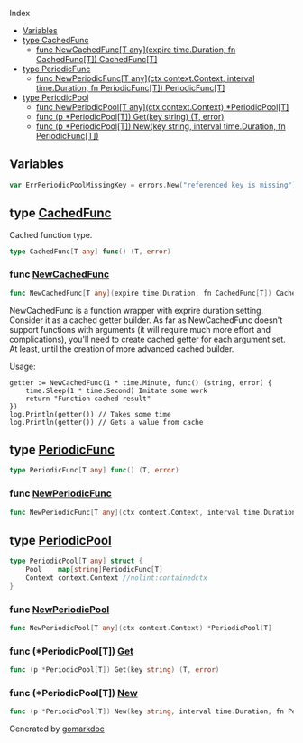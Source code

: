  Index

- [Variables](<#variables>)
- [type CachedFunc](<#type-cachedfunc>)
  - [func NewCachedFunc[T any](expire time.Duration, fn CachedFunc[T]) CachedFunc[T]](<#func-newcachedfunc>)
- [type PeriodicFunc](<#type-periodicfunc>)
  - [func NewPeriodicFunc[T any](ctx context.Context, interval time.Duration, fn PeriodicFunc[T]) PeriodicFunc[T]](<#func-newperiodicfunc>)
- [type PeriodicPool](<#type-periodicpool>)
  - [func NewPeriodicPool[T any](ctx context.Context) *PeriodicPool[T]](<#func-newperiodicpool>)
  - [func (p *PeriodicPool[T]) Get(key string) (T, error)](<#func-periodicpoolt-get>)
  - [func (p *PeriodicPool[T]) New(key string, interval time.Duration, fn PeriodicFunc[T])](<#func-periodicpoolt-new>)


## Variables

```go
var ErrPeriodicPoolMissingKey = errors.New("referenced key is missing")
```

## type [CachedFunc](<https://github.com/kyoto-framework/zen/blob/master/tmp/zen/cache/cached.go#L8>)

Cached function type.

```go
type CachedFunc[T any] func() (T, error)
```

### func [NewCachedFunc](<https://github.com/kyoto-framework/zen/blob/master/tmp/zen/cache/cached.go#L27>)

```go
func NewCachedFunc[T any](expire time.Duration, fn CachedFunc[T]) CachedFunc[T]
```

NewCachedFunc is a function wrapper with exprire duration setting. Consider it as a cached getter builder. As far as NewCachedFunc doesn't support functions with arguments \(it will require much more effort and complications\), you'll need to create cached getter for each argument set. At least, until the creation of more advanced cached builder.

Usage:

```
getter := NewCachedFunc(1 * time.Minute, func() (string, error) {
	time.Sleep(1 * time.Second) Imitate some work
	return "Function cached result"
})
log.Println(getter()) // Takes some time
log.Println(getter()) // Gets a value from cache
```

## type [PeriodicFunc](<https://github.com/kyoto-framework/zen/blob/master/tmp/zen/cache/periodic.go#L8>)

```go
type PeriodicFunc[T any] func() (T, error)
```

### func [NewPeriodicFunc](<https://github.com/kyoto-framework/zen/blob/master/tmp/zen/cache/periodic.go#L10>)

```go
func NewPeriodicFunc[T any](ctx context.Context, interval time.Duration, fn PeriodicFunc[T]) PeriodicFunc[T]
```

## type [PeriodicPool](<https://github.com/kyoto-framework/zen/blob/master/tmp/zen/cache/periodicpool.go#L11-L14>)

```go
type PeriodicPool[T any] struct {
    Pool    map[string]PeriodicFunc[T]
    Context context.Context //nolint:containedctx
}
```

### func [NewPeriodicPool](<https://github.com/kyoto-framework/zen/blob/master/tmp/zen/cache/periodicpool.go#L31>)

```go
func NewPeriodicPool[T any](ctx context.Context) *PeriodicPool[T]
```

### func \(\*PeriodicPool\[T\]\) [Get](<https://github.com/kyoto-framework/zen/blob/master/tmp/zen/cache/periodicpool.go#L20>)

```go
func (p *PeriodicPool[T]) Get(key string) (T, error)
```

### func \(\*PeriodicPool\[T\]\) [New](<https://github.com/kyoto-framework/zen/blob/master/tmp/zen/cache/periodicpool.go#L16>)

```go
func (p *PeriodicPool[T]) New(key string, interval time.Duration, fn PeriodicFunc[T])
```



Generated by [gomarkdoc](<https://github.com/princjef/gomarkdoc>)
